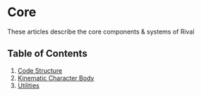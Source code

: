 

# Core

These articles describe the core components & systems of Rival

## Table of Contents
1. [Code Structure](./Core/code-structure)
1. [Kinematic Character Body](./Core/kinematic-character-body)
1. [Utilities](./Core/utilities)